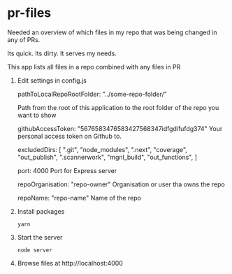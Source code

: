 # pr-files

Needed an overview of which files in my repo that was being changed in any of PRs.

Its quick. Its dirty. It serves my needs.

This app lists all files in a repo combined with any files in PR

1. Edit settings in config.js

    pathToLocalRepoRootFolder: "../some-repo-folder/"

    Path from the root of this application to the root folder of the repo you want to show

    githubAccessToken: "5676583476583427568347idfgdifufdg374"
    Your personal access token on Github to.

    excludedDirs: [
    ".git",
    "node_modules",
    ".next",
    "coverage",
    "out_publish",
    ".scannerwork",
    "mgnl_build",
    "out_functions",
    ]

    port: 4000
    Port for Express server

    repoOrganisation: "repo-owner"
    Organisation or user tha owns the repo

    repoName: "repo-name"
    Name of the repo

2. Install packages

    `yarn`

3. Start the server

    `node server`

4. Browse files at http://localhost:4000
